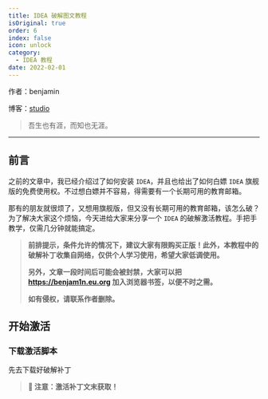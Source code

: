 ```yaml
---
title: IDEA 破解图文教程
isOriginal: true
order: 6
index: false
icon: unlock
category:
  - IDEA 教程
date: 2022-02-01
---
```


作者：benjamin

博客：[studio](https://benjam1n.eu.org)

> 吾生也有涯，而知也无涯。

---

## 前言

之前的文章中，我已经介绍过了如何安装 `IDEA`，并且也给出了如何白嫖 `IDEA` 旗舰版的免费使用权。不过想白嫖并不容易，得需要有一个长期可用的教育邮箱。

那有的朋友就很烦了，又想用旗舰版，但又没有长期可用的教育邮箱，该怎么破？为了解决大家这个烦恼，今天进给大家来分享一个 `IDEA` 的破解激活教程。手把手教学，仅需几分钟就能搞定。

> **前排提示，条件允许的情况下，建议大家有限购买正版！此外，本教程中的破解补丁收集自网络，仅供个人学习使用，希望大家低调使用。**
>
> **另外，文章一段时间后可能会被封禁，大家可以把 https://benjam1n.eu.org 加入浏览器书签，以便不时之需。**
>
> **如有侵权，请联系作者删除。**

## 开始激活

### 下载激活脚本

先去下载好破解补丁

> **🏁 注意：激活补丁文末获取！**